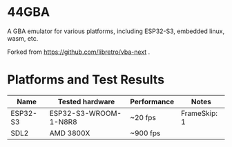 # 44GBA

A GBA emulator for various platforms, including ESP32-S3, embedded linux, wasm, etc.

Forked from https://github.com/libretro/vba-next .

# Platforms and Test Results

| Name | Tested hardware | Performance | Notes |
| --- | --- | --- | --- |
| ESP32-S3 | ESP32-S3-WROOM-1-N8R8 | ~20 fps | FrameSkip: 1 |
| SDL2 | AMD 3800X | ~900 fps | |
